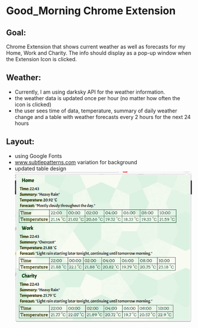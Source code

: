 # Good_Morning Chrome Extension  

## Goal:
Chrome Extension that shows current weather as well as forecasts for my Home, Work and Charity. 
The info should display as a pop-up window when the Extension Icon is clicked.  

## Weather:
+ Currently, I am using darksky API for the weather information.  
+ the weather data is updated once per hour (no matter how often the icon is clicked)
+ the user sees time of data, temperature, summary of daily weather change and a table with weather forecasts every 2 hours for the next 24 hours 

## Layout:
+ using Google Fonts
+ www.subtlepatterns.com variation for background
+ updated table design  
![My image](https://github.com/bgriessbach/Good_Morning/blob/master/layout.PNG)    
